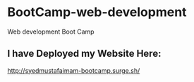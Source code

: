 # BootCamp-web-development
 Web development Boot Camp
 
## I have Deployed my Website Here:

http://syedmustafaimam-bootcamp.surge.sh/
